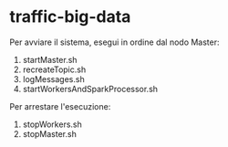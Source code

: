# traffic-big-data

Per avviare il sistema, esegui in ordine dal nodo Master:
1) startMaster.sh
2) recreateTopic.sh
3) logMessages.sh
4) startWorkersAndSparkProcessor.sh

Per arrestare l'esecuzione:
1) stopWorkers.sh
2) stopMaster.sh
